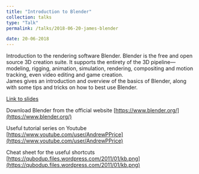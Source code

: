 ```yaml
---
title: "Introduction to Blender"
collection: talks
type: "Talk"
permalink: /talks/2018-06-20-james-blender

date: 20-06-2018
---
```


Introduction to the rendering software Blender. Blender is the free and open source 3D creation suite. It supports the entirety of the 3D pipeline—modeling, rigging, animation, simulation, rendering, compositing and motion tracking, even video editing and game creation.  
James gives an introduction and overview of the basics of Blender, along with some tips and tricks on how to best use Blender.

[Link to slides](/files/james-talk.pdf)

Download Blender from the official website  [https://www.blender.org/](https://www.blender.org/)

Useful tutorial series on Youtube  [https://www.youtube.com/user/AndrewPPrice](https://www.youtube.com/user/AndrewPPrice)

Cheat sheet for the useful shortcuts  [https://qubodup.files.wordpress.com/2011/01/kb.png](https://qubodup.files.wordpress.com/2011/01/kb.png)
